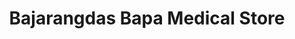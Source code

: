 ---
title: "Bajarangdas Bapa Medical Store"
url: /mahuva/bajarangdas-bapa-medical-store/
shop: Sanitätshaus
---